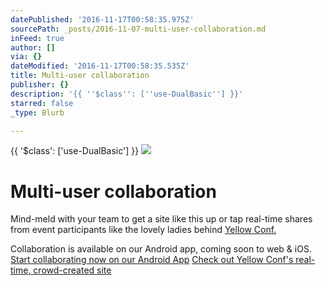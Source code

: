 ```yaml
---
datePublished: '2016-11-17T00:58:35.975Z'
sourcePath: _posts/2016-11-07-multi-user-collaboration.md
inFeed: true
author: []
via: {}
dateModified: '2016-11-17T00:58:35.535Z'
title: Multi-user collaboration
publisher: {}
description: '{{ ''$class'': [''use-DualBasic''] }}'
starred: false
_type: Blurb

---
```

{{ '$class': \['use-DualBasic'\] }}
![](https://the-grid-user-content.s3-us-west-2.amazonaws.com/8fb11765-80d9-4e7e-8c79-020d052d75e4.jpg)

# Multi-user collaboration

Mind-meld with your team to get a site like this up or tap real-time shares from event participants like the lovely ladies behind [Yellow Conf.][0]

Collaboration is available on our Android app, coming soon to web & iOS.
[Start collaborating now on our Android App][1]
[Check out Yellow Conf's real-time, crowd-created site][0]

[0]: http://yellow.community/
[1]: https://play.google.com/store/apps/details?id=io.thegrid.app&hl=en
